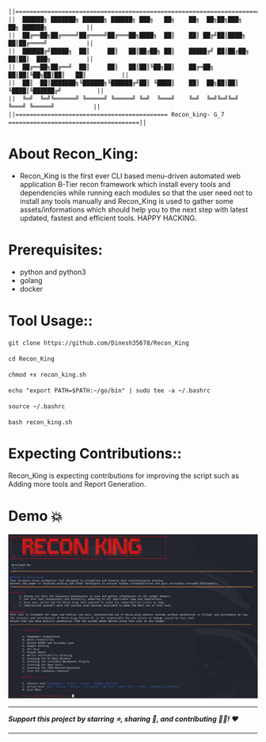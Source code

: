 ```
||=================================================================================================||
||	██████╗ ███████╗ ██████╗ ██████╗ ███╗   ██╗    ██╗  ██╗██╗███╗   ██╗ ██████╗ 		   ||
||	██╔══██╗██╔════╝██╔════╝██╔═══██╗████╗  ██║    ██║ ██╔╝██║████╗  ██║██╔════╝ 		   ||
||	██████╔╝█████╗  ██║     ██║   ██║██╔██╗ ██║    █████╔╝ ██║██╔██╗ ██║██║  ███╗		   ||
||	██╔══██╗██╔══╝  ██║     ██║   ██║██║╚██╗██║    ██╔═██╗ ██║██║╚██╗██║██║   ██║		   ||
||	██║  ██║███████╗╚██████╗╚██████╔╝██║ ╚████║    ██║  ██╗██║██║ ╚████║╚██████╔╝		   ||
||	╚═╝  ╚═╝╚══════╝ ╚═════╝ ╚═════╝ ╚═╝  ╚═══╝    ╚═╝  ╚═╝╚═╝╚═╝  ╚═══╝ ╚═════╝ 		   ||
||=========================================== Recon_king- G_7 =====================================||  
```
# About Recon_King:
* Recon_King is the first ever CLI based menu-driven automated web application B-Tier recon framework which install every tools and dependencies while running each modules so that the user need not to install any tools manually and Recon_King is used to gather some assets/informations which should help you to the next step with latest updated, fastest and efficient tools. HAPPY HACKING.

# Prerequisites:
- python and python3
- golang
- docker

# Tool Usage::
```
git clone https://github.com/Dinesh35678/Recon_King

cd Recon_King

chmod +x recon_king.sh 

echo "export PATH=$PATH:~/go/bin" | sudo tee -a ~/.bashrc

source ~/.bashrc

bash recon_king.sh
```

# Expecting Contributions::

Recon_King is expecting contributions for improving the script such as Adding more tools and Report Generation.

# Demo :boom:
![Demo](Demo.png)


------------------------------------------------------------------------------------

***Support this project by starring ⭐, sharing 📲, and contributing 👩‍💻! :heart:***

-------------------------------------------------------------------------------------
